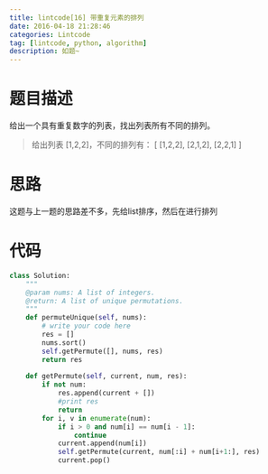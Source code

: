 ```yaml
---
title: lintcode[16] 带重复元素的排列
date: 2016-04-18 21:28:46
categories: Lintcode
tag: [lintcode, python, algorithm]
description: 如题~
---
```


# 题目描述
给出一个具有重复数字的列表，找出列表所有不同的排列。

> 给出列表 [1,2,2]，不同的排列有：
	[
  	[1,2,2],
  	[2,1,2],
  	[2,2,1]
	]


# 思路
这题与上一题的思路差不多，先给list排序，然后在进行排列

# 代码

```python
class Solution:
    """
    @param nums: A list of integers.
    @return: A list of unique permutations.
    """
    def permuteUnique(self, nums):
        # write your code here
        res = []
        nums.sort()
        self.getPermute([], nums, res)
        return res
        
    def getPermute(self, current, num, res):
        if not num:
            res.append(current + [])
            #print res
            return
        for i, v in enumerate(num):
            if i > 0 and num[i] == num[i - 1]:
                continue
            current.append(num[i])
            self.getPermute(current, num[:i] + num[i+1:], res)
            current.pop()

```